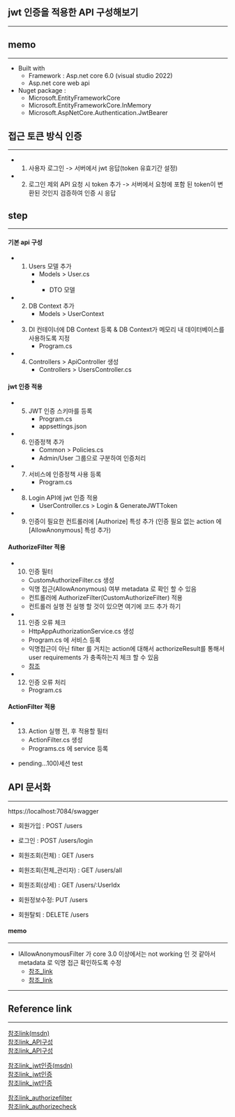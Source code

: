 ## jwt 인증을 적용한 API 구성해보기
---

## memo
---
* Built with
	- Framework : Asp.net core 6.0 (visual studio 2022)
	- Asp.net core web api
* Nuget package :  
	- Microsoft.EntityFrameworkCore
	- Microsoft.EntityFrameworkCore.InMemory
	- Microsoft.AspNetCore.Authentication.JwtBearer

## 접근 토큰 방식 인증
---
* 1. 사용자 로그인 -> 서버에서 jwt 응답(token 유효기간 설정)
* 2. 로그인 제외 API 요청 시 token 추가 -> 서버에서 요청에 포함 된 token이 변환된 것인지 검증하여 인증 시 응답

## step
---
#### 기본 api 구성
* 1) Users 모델 추가  
		- Models > User.cs
		- + DTO 모델
* 2) DB Context 추가  
		- Models > UserContext
* 3) DI 컨테이너에 DB Context 등록 & DB Context가 메모리 내 데이터베이스를 사용하도록 지정  
		- Program.cs
* 4) Controllers > ApiController 생성  
		- Controllers > UsersController.cs

#### jwt 인증 적용
* 5) JWT 인증 스키마를 등록  
		- Program.cs
		- appsettings.json
* 6) 인증정책 추가  
		- Common > Policies.cs
		- Admin/User 그룹으로 구분하여 인증처리
* 7) 서비스에 인증정책 사용 등록  
		- Program.cs
* 8) Login API에 jwt 인증 적용  
		- UserController.cs > Login & GenerateJWTToken
* 9) 인증이 필요한 컨트롤러에 [Authorize] 특성 추가 (인증 필요 없는 action 에 [AllowAnonymous] 특성 추가)

#### AuthorizeFilter 적용
* 10) 인증 필터
	- CustomAuthorizeFilter.cs 생성
	- 익명 접근(AllowAnonymous) 여부 metadata 로 확인 할 수 있음
	- 컨트롤러에 AuthorizeFilter(CustomAuthorizeFilter) 적용
	- 컨트롤러 실행 전 실행 할 것이 있으면 여기에 코드 추가 하기

* 11) 인증 오류 체크
	- HttpAppAuthorizationService.cs 생성
	- Program.cs 에 서비스 등록
	- 익명접근이 아닌 filter 를 거치는 action에 대해서 acthorizeResult를 통해서 user requirements 가 충족하는지 체크 할 수 있음
	- [참조](https://stackoverflow.com/questions/66662939/where-to-return-403-forbidden-status)

* 12) 인증 오류 처리
	- Program.cs

#### ActionFilter 적용
* 13) Action 실행 전, 후 적용할 필터  
	- ActionFilter.cs 생성
	- Programs.cs 에 service 등록

* pending...100)세션 test


## API 문서화
--- 
https://localhost:7084/swagger

- 회원가입 : POST /users
- 로그인 : POST /users/login
- 회원조회(전체) : GET /users

- 회원조회(전체_관리자) : GET /users/all
- 회원조회(상세) : GET /users/:UserIdx
- 회원정보수정: PUT /users
- 회원탈퇴 : DELETE /users

#### memo
---
* IAllowAnonymousFilter 가 core 3.0 이상에서는 not working 인 것 같아서 metadata 로 익명 접근 확인하도록 수정  
	- [참조_link](https://stackoverflow.com/questions/59305183/allowanonymous-attribute-is-not-working-in-net-core-api-2-2-please-consider)
	- [참조_link](https://stackoverflow.com/questions/60523559/check-whether-the-allow-anonymous-is-on-or-not-in-asp-net-core)


---
## Reference link
---
[참조link(msdn)](https://docs.microsoft.com/ko-kr/aspnet/core/tutorials/first-web-api?view=aspnetcore-6.0&tabs=visual-studio)  
[참조link_API구성](https://velog.io/@mygumi22/.NET-Core-3.1-Web-API-%EB%A7%8C%EB%93%A4%EA%B8%B0#orm-%EC%82%AC%EC%9A%A9%ED%95%98%EA%B8%B0)  
[참조link_API구성](https://blog.naver.com/PostView.naver?blogId=okcharles&logNo=222138969070&categoryNo=18&parentCategoryNo=0&viewDate=&currentPage=2&postListTopCurrentPage=1&from=postView&userTopListOpen=true&userTopListCount=5&userTopListManageOpen=false&userTopListCurrentPage=2)  

[참조link_jwt인증(msdn)](https://docs.microsoft.com/en-us/aspnet/core/security/authentication/?view=aspnetcore-6.0)  
[참조link_jwt인증](https://lab.cliel.com/entry/ASPNET-Core-Web-API-JWT-%EC%9D%B8%EC%A6%9D)  
[참조link_jwt인증](https://jasonwatmore.com/post/2021/12/14/net-6-jwt-authentication-tutorial-with-example-api)  

[참조link_authorizefilter](https://referbruv.com/blog/posts/building-custom-responses-for-unauthorized-requests-in-aspnet-core)  
[참조link_authorizecheck](https://stackoverflow.com/questions/66662939/where-to-return-403-forbidden-status)